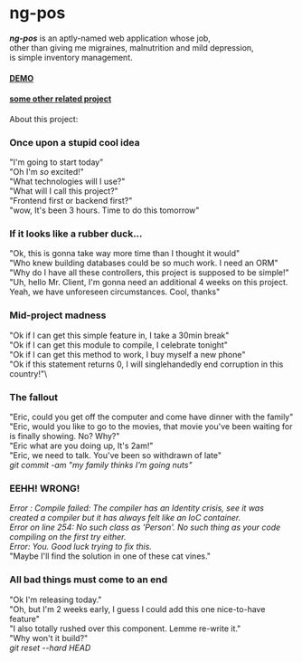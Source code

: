 # ng-pos

___ng-pos___ is an aptly-named web application whose job,\
other than giving me migraines, malnutrition and mild depression,\
is simple inventory management.

#### [DEMO](https://ericnjuki.github.io/hemedisapp)
#### [some other related project](https://github.com/ericnjuki/ngpos-api) 

About this project:

### Once upon a stupid cool idea
"I'm going to start today"\
"Oh I'm _so_ excited!"\
"What technologies will I use?"\
"What will I call this project?"\
"Frontend first or backend first?"\
"wow, It's been 3 hours. Time to do this tomorrow"

### If it looks like a rubber duck...
"Ok, this is gonna take way more time than I thought it would"\
"Who knew building databases could be so much work. I need an ORM"\
"Why do I have all these controllers, this project is supposed to be simple!"\
"Uh, hello Mr. Client, I'm gonna need an additional 4 weeks on this project. Yeah, we have unforeseen circumstances. Cool, thanks"

### Mid-project madness
"Ok if I can get this simple feature in, I take a 30min break"\
"Ok if I can get this module to compile, I celebrate tonight"\
"Ok if I can get this method to work, I buy myself a new phone"\
"Ok if this statement returns 0, I will singlehandedly end corruption in this country!"\

### The fallout
"Eric, could you get off the computer and come have dinner with the family"\
"Eric, would you like to go to the movies, that movie you've been waiting for is finally showing. No? Why?"\
"Eric what are you doing up, It's 2am!"\
"Eric, we need to talk. You've been so withdrawn of late"\
_git commit -am "my family thinks I'm going nuts"_

### EEHH! WRONG!
_Error : Compile failed: The compiler has an Identity crisis, see it was created a compiler but it has always felt like an IoC container._\
_Error on line 254: No such class as 'Person'. No such thing as your code compiling on the first try either._\
_Error: You. Good luck trying to fix this._\
"Maybe I'll find the solution in one of these cat vines."

### All bad things must come to an end
"Ok I'm releasing today."\
"Oh, but I'm 2 weeks early, I guess I could add this one nice-to-have feature"\
"I also totally rushed over this component. Lemme re-write it."\
"Why won't it build?"\
_git reset --hard HEAD_
